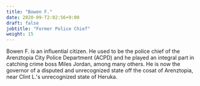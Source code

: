 ```yaml
---
title: "Bowen F."
date: 2020-09-T2:02:56+9:00
draft: false
jobtitle: "Former Police Chief"
weight: 15
---
```


Bowen F. is an influential citizen. He used to be the police chief of the Arenztopia City Police Department (ACPD) and he played an integral part in catching crime boss Miles Jordan, among many others. He is now the governor of a disputed and unrecognized state off the cosat of Arenztopia, near Clint L.'s unrecognized state of Heruka. 
